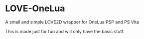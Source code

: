 # LOVE-OneLua

A small and simple LOVE2D wrapper for OneLua PSP and PS Vita

This is made just for fun and will only have the basic stuff.
